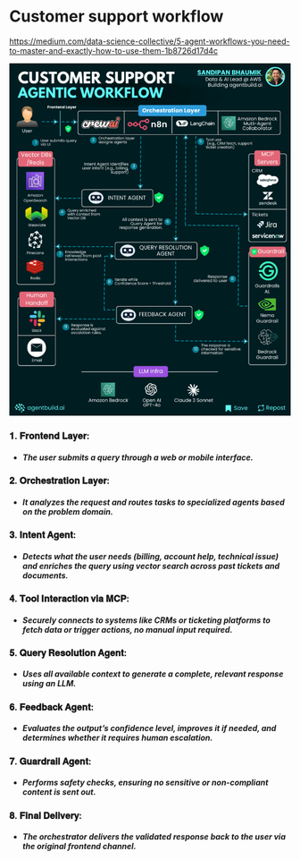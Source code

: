 # Customer support workflow

https://medium.com/data-science-collective/5-agent-workflows-you-need-to-master-and-exactly-how-to-use-them-1b8726d17d4c

![](./media/customer-support-agentic-workflow.gif)

### 𝟏. 𝐅𝐫𝐨𝐧𝐭𝐞𝐧𝐝 𝐋𝐚𝐲𝐞𝐫:
- ##### The user submits a query through a web or mobile interface.

### 𝟐. 𝐎𝐫𝐜𝐡𝐞𝐬𝐭𝐫𝐚𝐭𝐢𝐨𝐧 𝐋𝐚𝐲𝐞𝐫:
- ##### It analyzes the request and routes tasks to specialized agents based on the problem domain.

### 𝟑. 𝐈𝐧𝐭𝐞𝐧𝐭 𝐀𝐠𝐞𝐧𝐭:
- ##### Detects what the user needs (billing, account help, technical issue) and enriches the query using vector search across past tickets and documents.

### 𝟒. 𝐓𝐨𝐨𝐥 𝐈𝐧𝐭𝐞𝐫𝐚𝐜𝐭𝐢𝐨𝐧 𝐯𝐢𝐚 𝐌𝐂𝐏:
- ##### Securely connects to systems like CRMs or ticketing platforms to fetch data or trigger actions, no manual input required.

### 𝟓. 𝐐𝐮𝐞𝐫𝐲 𝐑𝐞𝐬𝐨𝐥𝐮𝐭𝐢𝐨𝐧 𝐀𝐠𝐞𝐧𝐭:
- ##### Uses all available context to generate a complete, relevant response using an LLM.

### 𝟔. 𝐅𝐞𝐞𝐝𝐛𝐚𝐜𝐤 𝐀𝐠𝐞𝐧𝐭:
- ##### Evaluates the output’s confidence level, improves it if needed, and determines whether it requires human escalation.

### 𝟕. 𝐆𝐮𝐚𝐫𝐝𝐫𝐚𝐢𝐥 𝐀𝐠𝐞𝐧𝐭:
- ##### Performs safety checks, ensuring no sensitive or non-compliant content is sent out.

### 𝟖. 𝐅𝐢𝐧𝐚𝐥 𝐃𝐞𝐥𝐢𝐯𝐞𝐫𝐲:
- ##### The orchestrator delivers the validated response back to the user via the original frontend channel.
